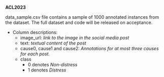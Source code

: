 **ACL2023**

data_sample.csv file contains a sample of 1000 annotated instances from the dataset. The full dataset and code will be released on acceptance.

- Column descriptions:
  - image_url: *link to the image in the social media post*
  - text: *textual content of the post*
  - cause0, cause1 and cause2: *Annotations for at most three causes for each post.*
  - class
    - 0 denotes *Non-distress*
    - 1 denotes *Distress*
